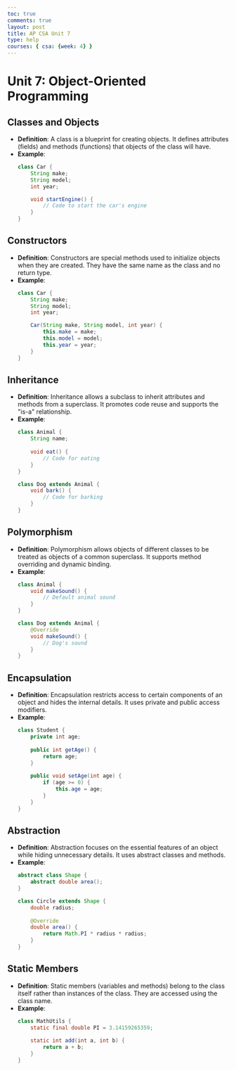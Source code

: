 ```yaml
---
toc: true
comments: true
layout: post
title: AP CSA Unit 7
type: help
courses: { csa: {week: 4} }
---
```


# Unit 7: Object-Oriented Programming

## Classes and Objects
- **Definition**: A class is a blueprint for creating objects. It defines attributes (fields) and methods (functions) that objects of the class will have.
- **Example**: 
  ```java
  class Car {
      String make;
      String model;
      int year;

      void startEngine() {
          // Code to start the car's engine
      }
  }
  ```

## Constructors
- **Definition**: Constructors are special methods used to initialize objects when they are created. They have the same name as the class and no return type.
- **Example**: 
  ```java
  class Car {
      String make;
      String model;
      int year;

      Car(String make, String model, int year) {
          this.make = make;
          this.model = model;
          this.year = year;
      }
  }
  ```

## Inheritance
- **Definition**: Inheritance allows a subclass to inherit attributes and methods from a superclass. It promotes code reuse and supports the "is-a" relationship.
- **Example**: 
  ```java
  class Animal {
      String name;
      
      void eat() {
          // Code for eating
      }
  }

  class Dog extends Animal {
      void bark() {
          // Code for barking
      }
  }
  ```

## Polymorphism
- **Definition**: Polymorphism allows objects of different classes to be treated as objects of a common superclass. It supports method overriding and dynamic binding.
- **Example**: 
  ```java
  class Animal {
      void makeSound() {
          // Default animal sound
      }
  }

  class Dog extends Animal {
      @Override
      void makeSound() {
          // Dog's sound
      }
  }
  ```

## Encapsulation
- **Definition**: Encapsulation restricts access to certain components of an object and hides the internal details. It uses private and public access modifiers.
- **Example**: 
  ```java
  class Student {
      private int age;
      
      public int getAge() {
          return age;
      }
      
      public void setAge(int age) {
          if (age >= 0) {
              this.age = age;
          }
      }
  }
  ```

## Abstraction
- **Definition**: Abstraction focuses on the essential features of an object while hiding unnecessary details. It uses abstract classes and methods.
- **Example**: 
  ```java
  abstract class Shape {
      abstract double area();
  }

  class Circle extends Shape {
      double radius;
      
      @Override
      double area() {
          return Math.PI * radius * radius;
      }
  }
  ```

## Static Members
- **Definition**: Static members (variables and methods) belong to the class itself rather than instances of the class. They are accessed using the class name.
- **Example**: 
  ```java
  class MathUtils {
      static final double PI = 3.14159265359;
      
      static int add(int a, int b) {
          return a + b;
      }
  }
  ```